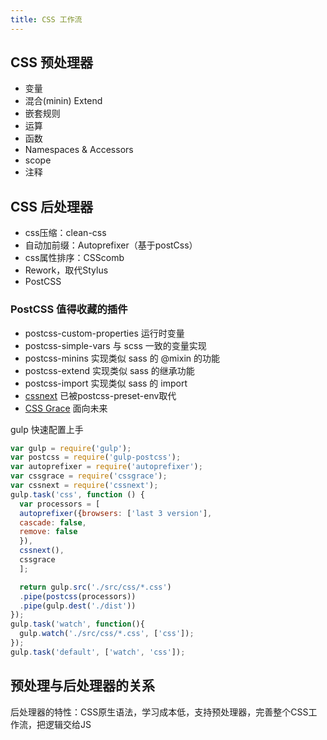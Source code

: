 ```yaml
---
title: CSS 工作流
---
```


## CSS 预处理器

- 变量
- 混合(minin) Extend
- 嵌套规则
- 运算
- 函数
- Namespaces & Accessors
- scope
- 注释

## CSS 后处理器

- css压缩：clean-css
- 自动加前缀：Autoprefixer（基于postCss）
- css属性排序：CSScomb
- Rework，取代Stylus
- PostCSS

### PostCSS 值得收藏的插件

- postcss-custom-properties 运行时变量
- postcss-simple-vars 与 scss 一致的变量实现
- postcss-minins 实现类似 sass 的 @mixin 的功能
- postcss-extend 实现类似 sass 的继承功能
- postcss-import 实现类似 sass 的 import
- [cssnext](https://cssnext.github.io/) 已被postcss-preset-env取代
- [CSS Grace](https://github.com/cssdream/cssgrace) 面向未来

gulp 快速配置上手

```js
var gulp = require('gulp');
var postcss = require('gulp-postcss');
var autoprefixer = require('autoprefixer');
var cssgrace = require('cssgrace');
var cssnext = require('cssnext');
gulp.task('css', function () {
  var processors = [
  autoprefixer({browsers: ['last 3 version'],
  cascade: false,
  remove: false
  }),
  cssnext(),
  cssgrace
  ];

  return gulp.src('./src/css/*.css')
  .pipe(postcss(processors))
  .pipe(gulp.dest('./dist'))
});
gulp.task('watch', function(){
  gulp.watch('./src/css/*.css', ['css']);
});
gulp.task('default', ['watch', 'css']);
```

## 预处理与后处理器的关系

后处理器的特性：CSS原生语法，学习成本低，支持预处理器，完善整个CSS工作流，把逻辑交给JS
